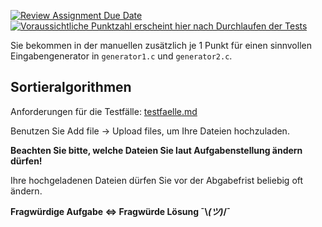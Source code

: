 [![Review Assignment Due Date](https://classroom.github.com/assets/deadline-readme-button-24ddc0f5d75046c5622901739e7c5dd533143b0c8e959d652212380cedb1ea36.svg)](https://classroom.github.com/a/gajXcHBv)
[![Voraussichtliche Punktzahl erscheint hier nach Durchlaufen der Tests](../../blob/badges/.github/badges/points.svg)](../../raw/badges/.github/badges/points.svg)

Sie bekommen in der manuellen zusätzlich je 1 Punkt für einen sinnvollen
Eingabengenerator in ```generator1.c``` und ```generator2.c```.


Sortieralgorithmen
---

Anforderungen für die Testfälle: [testfaelle.md](testfaelle.md)

Benutzen Sie Add file → Upload files, um Ihre Dateien hochzuladen.

**Beachten Sie bitte, welche Dateien Sie laut Aufgabenstellung ändern dürfen!**

Ihre hochgeladenen Dateien dürfen Sie vor der Abgabefrist beliebig oft ändern.

**Fragwürdige Aufgabe ⇔ Fragwürde Lösung ¯\\_(ツ)_/¯**
